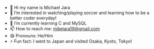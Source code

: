 - 👋 Hi my name is Michael Jara
- 👀 I’m interested in watching/playing soccer and learning how to be a better coder everyday!
- 🌱 I’m currently learning C and MySQL
- 📫 How to reach me: mikejara19@gmail.com
- 😄 Pronouns: He/Him
- ⚡ Fun fact: I went to Japan and visited Osaka, Kyoto, Tokyo!

<!---
Mjara19/Mjara19 is a ✨ special ✨ repository because its `README.md` (this file) appears on your GitHub profile.
You can click the Preview link to take a look at your changes.
--->
